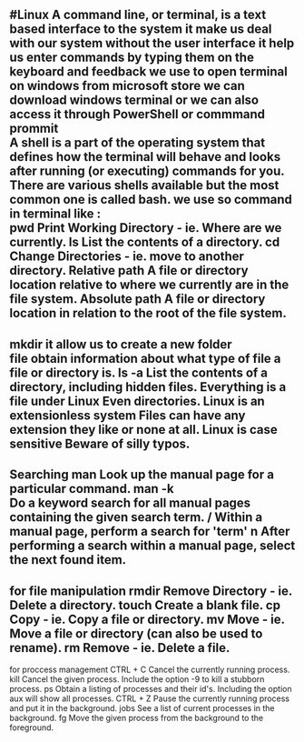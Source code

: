 #Linux
A command line, or terminal, is a text based interface to the system it make us deal with our system without the user interface it help us enter commands by typing them on the keyboard and feedback
we use to open terminal on windows from microsoft store we can download windows terminal or we can also access it through PowerShell or commmand prommit   
A shell is a part of the operating system that defines how the terminal will behave and looks after running (or executing) commands for you. 
There are various shells available but the most common one is called bash.
we use so command in terminal like :   
pwd
Print Working Directory - ie. Where are we currently.
ls
List the contents of a directory.
cd
Change Directories - ie. move to another directory.
Relative path
A file or directory location relative to where we currently are in the file system.
Absolute path
A file or directory location in relation to the root of the file system.
---------------------------------------------------------------------------------------------
mkdir
it allow us to create a new folder   
file
obtain information about what type of file a file or directory is.
ls -a
List the contents of a directory, including hidden files.
Everything is a file under Linux
Even directories.
Linux is an extensionless system
Files can have any extension they like or none at all.
Linux is case sensitive
Beware of silly typos.
------------------------------------------------------------------------------------------------
Searching
man <command>
Look up the manual page for a particular command.
man -k <search term>
Do a keyword search for all manual pages containing the given search term.
/<term>
Within a manual page, perform a search for 'term'
n
After performing a search within a manual page, select the next found item.
-----------------------------------------------------------------------------------------------------
  for file manipulation
  rmdir
Remove Directory - ie. Delete a directory.
touch
Create a blank file.
cp
Copy - ie. Copy a file or directory.
mv
Move - ie. Move a file or directory (can also be used to rename).
rm
Remove - ie. Delete a file.
----------------------------------------------------------------------------------------------------
 for proccess management 
 CTRL + C
Cancel the currently running process.
kill <process id>
Cancel the given process.
Include the option -9 to kill a stubborn process.
ps
Obtain a listing of processes and their id's.
Including the option aux will show all processes.
CTRL + Z
Pause the currently running process and put it in the background.
jobs
See a list of current processes in the background.
fg <job number>
Move the given process from the background to the foreground. 


